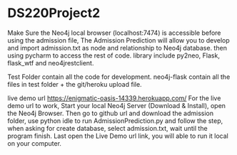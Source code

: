 # DS220Project2
Make Sure the Neo4j local browser (localhost:7474) is accessible before using the admission file, 
The Admission Prediction will allow you to develop and import admission.txt as node and relationship to Neo4j database. 
then using pycharm to access the rest of code. library include py2neo, Flask, flask_wtf and neo4jrestclient.

Test Folder contain all the code for development.
neo4j-flask contain all the files in test folder + the git/heroku upload file.

live demo url
https://enigmatic-oasis-14339.herokuapp.com/
For the live demo url to work, 
Start your local Neo4j Server (Download & Install), open the Neo4j Browser. Then go to github url and download the admission folder, use python idle to run AdmissionPrediction.py and follow the step, when asking for create database, select admission.txt, wait until the program finish. Last open the Live Demo url link, you will able to run it local on your computer.

